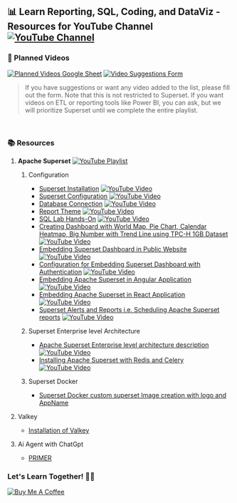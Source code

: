﻿## 📊 Learn Reporting, SQL, Coding, and DataViz - Resources for YouTube Channel [![YouTube Channel](https://img.shields.io/badge/YouTube-Channel-red?logo=youtube)](https://www.youtube.com/@ShantanuKhond)


### 🎥 Planned Videos
[![Planned Videos Google Sheet](https://img.shields.io/badge/Google%20Sheet-Planned%20Videos-brightgreen?logo=google-sheets)](https://docs.google.com/spreadsheets/d/1k9TS0UxWWzKnZr_SvLsT_cnZm_UaMDvU2AEjU71DAZs/edit?usp=sharing)
[![Video Suggestions Form](https://img.shields.io/badge/Google%20Form-Video%20Suggestions-blue?logo=google-forms)](https://forms.gle/ubofiGM9YQTuZ6nQ6)

> If you have suggestions or want any video added to the list, please fill out the form. Note that this is not restricted to Superset. If you want videos on ETL or reporting tools like Power BI, you can ask, but we will prioritize Superset until we complete the entire playlist.

&nbsp;

### 📚 Resources

1. **Apache Superset** [![YouTube Playlist](https://img.shields.io/badge/YouTube-Playlist-red?logo=youtube)](https://www.youtube.com/playlist?list=PLH1gsHiD7JxiqIz88CGywds8jSMUEMcs6)
    1. Configuration
        - [Superset Installation](Superset/installation/README.md) [![YouTube Video](https://img.shields.io/badge/Watch-Video-red?logo=youtube)](https://youtu.be/IP14ArymP08?si=oZ7fqrU__25Hg_rq)
        - [Superset Configuration](Superset/Configuration/README.md) [![YouTube Video](https://img.shields.io/badge/Watch-Video-red?logo=youtube)](https://youtu.be/UlvYMNOVZbA)
        - [Database Connection](Superset/Database%20Connections/README.md) [![YouTube Video](https://img.shields.io/badge/Watch-Video-red?logo=youtube)](https://youtu.be/oemEAZWcpf8)
        - [Report Theme](Superset/Report%20Theme/README.md) [![YouTube Video](https://img.shields.io/badge/Watch-Video-red?logo=youtube)](https://youtu.be/tMp-65MyuU8)
        - [SQL Lab Hands-On](Superset/World%20Population%20Reporting/README.md) [![YouTube Video](https://img.shields.io/badge/Watch-Video-red?logo=youtube)](https://youtu.be/NxhJUt_cY30)
        - [Creating Dashboard with World Map, Pie Chart, Calendar Heatmap, Big Number with Trend Line using TPC-H 1GB Dataset](Superset/TPC-H%20Dataset%20Reporting/README.md) [![YouTube Video](https://img.shields.io/badge/Watch-Video-red?logo=youtube)](https://youtu.be/vA7wJNRUoEc)
        - [Embedding Superset Dashboard in Public Website](./Superset/Embedding%20Superset/Public%20Website/README.MD) [![YouTube Video](https://img.shields.io/badge/Watch-Video-red?logo=youtube)](https://youtu.be/SU0JyAgvucA)
        - [Configuration for Embedding Superset Dashboard with Authentication](./Superset/Embedding%20Superset/With%20Authentication/README.md) [![YouTube Video](https://img.shields.io/badge/Watch-Video-red?logo=youtube)](https://youtu.be/SU0JyAgvucA)
        - [Embedding Apache Superset in Angular Application](./Superset/Embedding%20Superset/With%20Authentication/README.md) [![YouTube Video](https://img.shields.io/badge/Watch-Video-red?logo=youtube)](https://youtu.be/Idy22o_vD0I)
        - [Embedding Apache Superset in React Application](./Superset/Embedding%20Superset/With%20Authentication/README.md) [![YouTube Video](https://img.shields.io/badge/Watch-Video-red?logo=youtube)](https://youtu.be/rlv7Rtrtyjw)
        - [Superset Alerts and Reports i.e. Scheduling Apache Superset reports](./Superset/Superset%20Report%20Scheduling/README.md) [![YouTube Video](https://img.shields.io/badge/Watch-Video-red?logo=youtube)]()

    2. Superset Enterprise level Architecture
        - [Apache Superset Enterprise level architecture description](./Superset/Superset%20Enterprise%20Architecture/README.md) [![YouTube Video](https://img.shields.io/badge/Watch-Video-red?logo=youtube)](https://youtu.be/M4hoGtyRvKk)
        - [Installing Apache Superset with Redis and Celery](./Superset/Superset%20with%20Redis%20and%20Celery/README.md)[![YouTube Video](https://img.shields.io/badge/Watch-Video-red?logo=youtube)](https://youtu.be/zL7_5EQ88IU)

    3. Superset Docker
        - [Superset Docker custom superset Image creation with logo and AppName]()

1. Valkey
    -   [Installation of Valkey](./Valkey/1.0%20Installation/README.md)

1. Ai Agent with ChatGpt
    - [PRIMER](./AiAgent/PRIMER%20With%20ChatGPT.md)
    

### Let's Learn Together! 📖😊

[![Buy Me A Coffee](https://www.buymeacoffee.com/assets/img/custom_images/orange_img.png)](https://www.buymeacoffee.com/shantanukhond)
